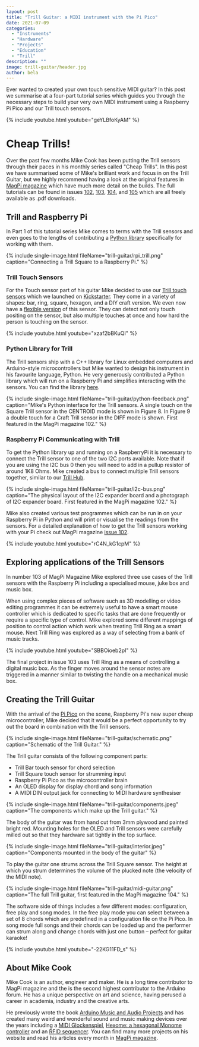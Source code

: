 ```yaml
---
layout: post
title: "Trill Guitar: a MIDI instrument with the Pi Pico"
date: 2021-07-09
categories:
  - "Instruments"
  - "Hardware"
  - "Projects"
  - "Education"
  - "Trill"
description: ""
image: trill-guitar/header.jpg
author: bela
---
```


Ever wanted to created your own touch sensitive MIDI guitar? In this post we summarise at a four-part tutorial series which guides you through the necessary steps to build your very own MIDI instrument using a Raspberry Pi Pico and our Trill touch sensors.

{% include youtube.html youtube="geYLBfoKyAM" %}

# Cheap Trills!

Over the past few months Mike Cook has been putting the Trill sensors through their paces in his monthly series called "Cheap Trills". In this post we have summarised some of Mike's brilliant work and focus in on the Trill Guitar, but we highly recommend having a look at the original features in [MagPi magazine](https://magpi.raspberrypi.org/) which have much more detail on the builds. The full tutorials can be found in issues [102](https://magpi.raspberrypi.org/issues/102), [103](https://magpi.raspberrypi.org/issues/103), [104](https://magpi.raspberrypi.org/issues/104), and [105](https://magpi.raspberrypi.org/issues/105) which are all freely available as .pdf downloads.

## Trill and Raspberry Pi

In Part 1 of this tutorial series Mike comes to terms with the Trill sensors and even goes to the lengths of contributing a [Python library](https://github.com/Grumpy-Mike/Mikes-Pi-Bakery/tree/master/Trill%20Part%201/Software) specifically for working with them.

{% include single-image.html fileName="trill-guitar/rpi_trill.png" caption="Connecting a Trill Square to a Raspberry Pi." %}

### Trill Touch Sensors

For the Touch sensor part of his guitar Mike decided to use our [Trill touch sensors](https://shop.bela.io/collections/trill) which we launched on [Kickstarter](https://www.kickstarter.com/projects/423153472/trill-touch-sensing-for-makers). They come in a variety of shapes: bar, ring, square, hexagon, and a DIY craft version. We even now have a [flexible version](https://eu.shop.bela.io/collections/trill/products/trill-flex) of this sensor. They can detect not only touch positing on the sensor, but also multiple touches at once and how hard the person is touching on the sensor.

{% include youtube.html youtube="xzaf2bBKuQI" %}

### Python Library for Trill

The Trill sensors ship with a C++ library for Linux embedded computers and Arduino-style microcontrollers but Mike wanted to design his instrument in his favourite language, Python. He very generously contributed a Python library which will run on a Raspberry Pi and simplifies interacting with the sensors. You can find the library [here](https://github.com/Grumpy-Mike/Mikes-Pi-Bakery/tree/master/Trill%20Part%201/Software).

{% include single-image.html fileName="trill-guitar/python-feedback.png" caption="Mike's Python interface for the Trill sensors. A single touch on the Square Trill sensor in the CENTROID mode is shown in Figure 8. In Figure 9 a double touch for a Craft Trill sensor in the DIFF mode is shown. First featured in the MagPi magazine 102." %}


### Raspberry Pi Communicating with Trill

To get the Python library up and running on a RaspberryPi it is necessary to connect the Trill sensor to one of the two I2C ports available. Note that if you are using the I2C bus 0 then you will need to add in a pullup resistor of around 1K8 Ohms. Mike created a bus to connect multiple Trill sensors together, similar to our [Trill Hub](https://shop.bela.io/products/trill-hub).

{% include single-image.html fileName="trill-guitar/i2c-bus.png" caption="The physical layout of the I2C expander board and a photograph of I2C expander board. First featured in the MagPi magazine 102." %}

Mike also created various test programmes which can be run in on your Raspberry Pi in Python and will print or visualise the readings from the sensors. For a detailed explanation of how to get the Trill sensors working with your Pi check out MagPi magazine [issue 102](https://magpi.raspberrypi.org/issues/102).


{% include youtube.html youtube="rC4N_kG1cpM" %}

## Exploring applications of the Trill Sensors

In number 103 of MagPi Magazine Mike explored three use cases of the Trill sensors with the Raspberry Pi including a specialised mouse, juke box and music box.

When using complex pieces of software such as 3D modelling or video editing programmes it can be extremely useful to have a smart mouse controller which is dedicated to specific tasks that are done frequently or require a specific type of control. Mike explored some different mappings of position to control action which work when treating Trill Ring as a smart mouse.
Next Trill Ring was explored as a way of selecting from a bank of music tracks.

{% include youtube.html youtube="SBBOioeb2pI" %}

The final project in issue 103 uses Trill Ring as a means of controlling a digital music box. As the finger moves around the sensor notes are triggered in a manner similar to twisting the handle on a mechanical music box.

## Creating the Trill Guitar

With the arrival of the [Pi Pico](https://www.raspberrypi.org/products/raspberry-pi-pico/) on the scene, Raspberry Pi's new super cheap microcontroller, Mike decided that it would be a perfect opportunity to try out the board in combination with the Trill sensors.

{% include single-image.html fileName="trill-guitar/schematic.png" caption="Schematic of the Trill Guitar." %}

The Trill guitar consists of the following component parts:
- Trill Bar touch sensor for chord selection
- Trill Square touch sensor for strumming input
- Raspberry Pi Pico as the microcontroller brain
- An OLED display for display chord and song information
- A MIDI DIN output jack for connecting to MIDI hardware synthesiser

{% include single-image.html fileName="trill-guitar/components.jpeg" caption="The components which make up the Trill guitar." %}

The body of the guitar was from hand cut from 3mm plywood and painted bright red. Mounting holes for the OLED and Trill sensors were carefully milled out so that they hardware sat tightly in the top surface.

{% include single-image.html fileName="trill-guitar/interior.jpeg" caption="Components mounted in the body of the guitar" %}

To play the guitar one strums across the Trill Square sensor. The height at which you strum determines the volume of the plucked note (the velocity of the MIDI note).

{% include single-image.html fileName="trill-guitar/midi-guitar.png" caption="The full Trill guitar, first featured in the MagPi magazine 104." %}

The software side of things includes a few different modes: configuration, free play and song modes. In the free play mode you can select between a set of 8 chords which are predefined in a configuration file on the Pi Pico. In song mode full songs and their chords can be loaded up and the performer can strum along and change chords with just one button – perfect for guitar karaoke!

{% include youtube.html youtube="-22KG11FD_s" %}

## About Mike Cook

Mike Cook is an author, engineer and maker. He is a long time contributor to MagPi magazine and the is the second highest contributor to the Arduino forum. He has a unique perspective on art and science, having perused a career in academia, industry and the creative arts.

He previously wrote the book [Arduino Music and Audio Projects](http://www.apress.com/9781484217207) and has created many weird and wonderful sound and music making devices over the years including a [MIDI Glockenspiel](http://www.thebox.myzen.co.uk/Hardware/Glockenspiel.html), [Hexome: a hexagonal Monome controller](http://www.thebox.myzen.co.uk/Hardware/Hexome.html) and an [RFID sequencer](http://www.thebox.myzen.co.uk/Hardware/RFID_Sequencer.html). You can find many more projects on his website and read his articles every month in [MagPi magazine](https://magpi.raspberrypi.org/).

